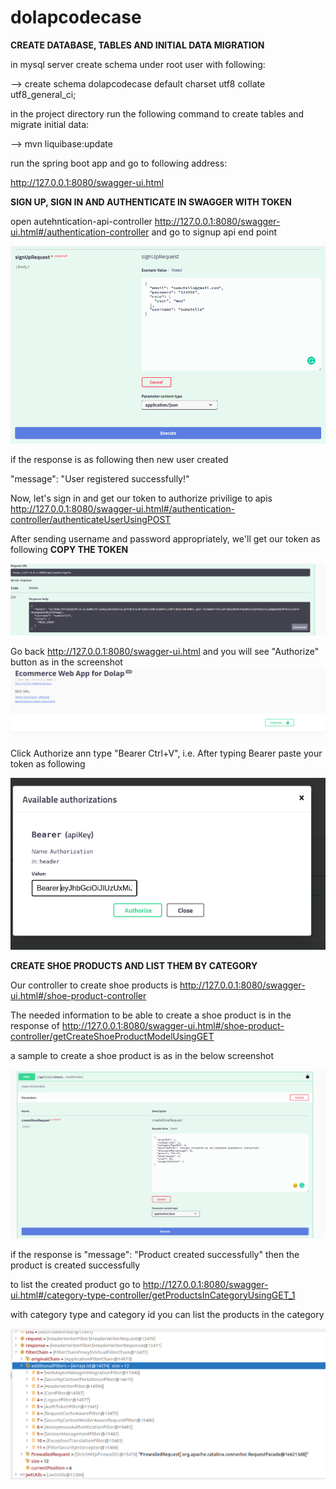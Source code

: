 # dolapcodecase

**CREATE DATABASE, TABLES AND INITIAL DATA MIGRATION**

in mysql server create schema under root user with following:

 --> create schema dolapcodecase default charset utf8 collate utf8_general_ci;

in the project directory run the following command to create tables and migrate initial data:

 --> mvn liquibase:update


run the spring boot app and go to following address:

http://127.0.0.1:8080/swagger-ui.html 








**SIGN UP, SIGN IN AND AUTHENTICATE IN SWAGGER WITH TOKEN**

open autehntication-api-controller http://127.0.0.1:8080/swagger-ui.html#/authentication-controller and go to signup api end point

![Alt text](src/main/resources/appscreenshots/signup.png?raw=true "Sign Up")



if the response is as following then new user created

  "message": "User registered successfully!"

Now, let's sign in and get our token to authorize privilige to apis http://127.0.0.1:8080/swagger-ui.html#/authentication-controller/authenticateUserUsingPOST

After sending username and password appropriately, we'll get our token as following 
**COPY THE TOKEN**


![Alt text](src/main/resources/appscreenshots/get_jwt_token.png?raw=true "Sign In")

Go back  http://127.0.0.1:8080/swagger-ui.html and you will see "Authorize" button as in the screenshot
![Alt text](src/main/resources/appscreenshots/authorize_button.png?raw=true "Authorize Button")

Click Authorize ann type "Bearer Ctrl+V", i.e. After typing Bearer paste your token as following

![Alt text](src/main/resources/appscreenshots/authorize.png?raw=true "Authorize Button")

**CREATE SHOE PRODUCTS AND LIST THEM BY CATEGORY**

Our controller to create shoe products is http://127.0.0.1:8080/swagger-ui.html#/shoe-product-controller 

The needed information to be able to create a shoe product is in the response of http://127.0.0.1:8080/swagger-ui.html#/shoe-product-controller/getCreateShoeProductModelUsingGET 

a sample to create a shoe product is as in the below screenshot

![Alt text](src/main/resources/appscreenshots/create_shoe_product.png?raw=true "Create Shoe Request")


if the response is   "message": "Product created successfully" then the product is created successfully


to list the created product go to http://127.0.0.1:8080/swagger-ui.html#/category-type-controller/getProductsInCategoryUsingGET_1 

with category type and category id you can list the products in the category

![Alt text](src/main/resources/appscreenshots/list_product.png?raw=true "List Product Metadata")

